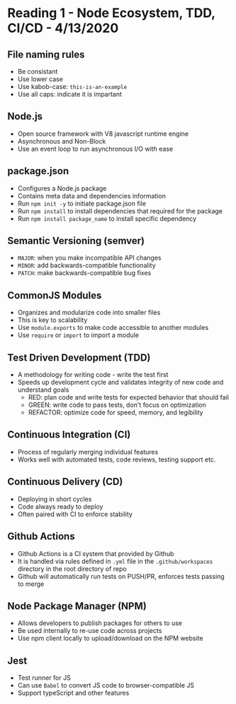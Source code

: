 # Reading 1 - Node Ecosystem, TDD, CI/CD - 4/13/2020

## File naming rules
* Be consistant
* Use lower case
* Use kabob-case: `this-is-an-example`
* Use all caps: indicate it is impartant

## Node.js
* Open source framework with V8 javascript runtime engine
* Asynchronous and Non-Block
* Use an event loop to run asynchronous I/O with ease

## package.json
* Configures a Node.js package
* Contains meta data and dependencies information
* Run `npm init -y` to initiate package.json file
* Run `npm install` to install dependencies that required for the package
* Run `npm install package_name` to install specific dependency

## Semantic Versioning (semver)
* `MAJOR`: when you make incompatible API changes
* `MINOR`: add backwards-compatible functionality
* `PATCH`: make backwards-compatible bug fixes

## CommonJS Modules
* Organizes and modularize code into smaller files
* This is key to scalability
* Use `module.exports` to make code accessible to another modules
* Use `require` or `import` to import a module

## Test Driven Development (TDD)
* A methodology for writing code - write the test first
* Speeds up development cycle and validates integrity of new code and understand goals
  * RED: plan code and write tests for expected behavior that should fail
  * GREEN: write code to pass tests, don't focus on optimization
  * REFACTOR: optimize code for speed, memory, and legibility

## Continuous Integration (CI)
* Process of regularly merging individual features
* Works well with automated tests, code reviews, testing support etc.

## Continuous Delivery (CD)
* Deploying in short cycles
* Code always ready to deploy
* Often paired with CI to enforce stability

## Github Actions
* Github Actions is a CI system that provided by Github
* It is handled via rules defined in `.yml` file in the `.github/workspaces` directory in the root directory of repo
* Github will automatically run tests on PUSH/PR, enforces tests passing to merge

## Node Package Manager (NPM)
* Allows developers to publish packages for others to use
* Be used internally to re-use code across projects
* Use npm client locally to upload/download on the NPM website

## Jest
* Test runner for JS
* Can use `Babel` to convert JS code to browser-compatible JS
* Support typeScript and other features
